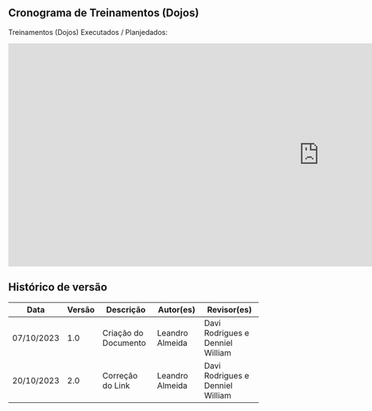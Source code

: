 ## Cronograma de Treinamentos (Dojos)

Treinamentos (Dojos) Executados / Planjedados:

<iframe width="1250px" height="450px" frameborder="0"width="1250px" height="550px" frameborder="0" src="https://docs.google.com/spreadsheets/d/1iLTA7dNteMGkAFr6mH61mj7gx838MtVl/edit?usp=sharing&ouid=110375070428702350296&rtpof=true&sd=true"></iframe>


## Histórico de versão
| Data | Versão | Descrição | Autor(es) | Revisor(es) |
| ---- | ---- | ---- | ---- | ---- |
| 07/10/2023 | 1.0 | Criação do Documento | Leandro Almeida | Davi Rodrigues e Denniel William |
| 20/10/2023 | 2.0 | Correção do Link | Leandro Almeida | Davi Rodrigues e Denniel William |